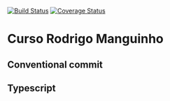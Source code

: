 [![Build Status](https://travis-ci.org/leoCardosoDev/nodejs_TDD_SOLID_clean_arch.svg?branch=master)](https://travis-ci.org/leoCardosoDev/nodejs_TDD_SOLID_clean_arch) [![Coverage Status](https://coveralls.io/repos/github/leoCardosoDev/nodejs_TDD_SOLID_clean_arch/badge.svg?branch=master)](https://coveralls.io/github/leoCardosoDev/nodejs_TDD_SOLID_clean_arch?branch=master)

# Curso Rodrigo Manguinho
## Conventional commit
## Typescript

